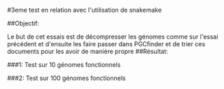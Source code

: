 #3eme test en relation avec l'utilisation de snakemake

##Objectif:

Le but de cet essais est de décompresser les génomes comme sur l'essai précédent et d'ensuite les faire passer dans PGCfinder et de trier ces documents pour les avoir de manière propre
##Résultat:

###1:
Test sur 10 génomes fonctionnels

###2:
Test sur 100 génomes fonctionnels


